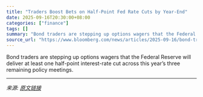 ```yaml
---
title: "Traders Boost Bets on Half-Point Fed Rate Cuts by Year-End"
date: 2025-09-16T20:30:00+08:00
categories: ["finance"]
tags: []
summary: "Bond traders are stepping up options wagers that the Federal Reserve will deliver at least one half-point interest-rate cut across this year’s three remaining policy meetings."
source_url: "https://www.bloomberg.com/news/articles/2025-09-16/bond-traders-boost-bets-on-half-point-fed-rate-cuts-by-year-end"
---
```


Bond traders are stepping up options wagers that the Federal Reserve will deliver at least one half-point interest-rate cut across this year’s three remaining policy meetings.

---

*来源: [原文链接](https://www.bloomberg.com/news/articles/2025-09-16/bond-traders-boost-bets-on-half-point-fed-rate-cuts-by-year-end)*
